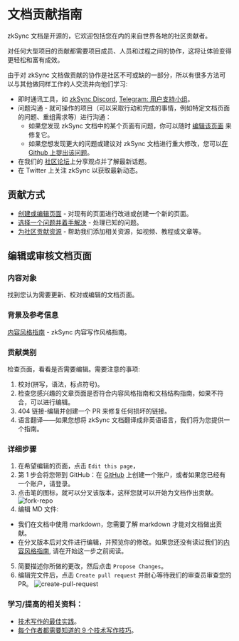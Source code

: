 # 文档贡献指南

zkSync 文档是开源的，它欢迎包括您在内的来自世界各地的社区贡献者。

对任何大型项目的贡献都需要项目成员、人员和过程之间的协作，这将让体验变得更轻松和富有成效。

由于对 zkSync 文档做贡献的协作是社区不可或缺的一部分，所以有很多方法可以与其他做同样工作的人交流并向他们学习:

- 即时通讯工具，如 [zkSync Discord](https://discord.gg/px2aR7w), [Telegram: 用户支持小组](https://t.me/zksync_support)。
- 问题沟通 - 就可操作的项目（可以采取行动和完成的事情，例如特定文档页面的问题、重组需求等）进行沟通：
    - 如果您发现 zkSync 文档中的某个页面有问题，你可以随时 [编辑该页面](./edit-doc.md) 来修复它。
    - 如果您想发现更大的问题或建议对 zkSync 文档进行重大修改，您可以[在 Github 上提出该问题](https://github.com/matter-labs/zksync-web-v2-docs/issues)。
- 在我们的 [社区论坛](https://community.zksync.io/)上分享观点并了解最新话题。
- 在 Twitter 上关注 zkSync 以获取最新动态。

## 贡献方式

- [创建或编辑页面](#edit-or-review-a-documentation-page) - 对现有的页面进行改进或创建一个新的页面。
- [选择一个问题并着手解决](https://github.com/matter-labs/zksync-web-v2-docs/issues) - 处理已知的问题。
- [为社区贡献资源](./community-resources.md) - 帮助我们添加相关资源，如视频、教程或文章等。

## 编辑或审核文档页面

### 内容对象
找到您认为需要更新、校对或编辑的文档页面。

### 背景及参考信息

[内容风格指南](https://www.notion.so/matterlabs/Communication-Strategy-a4836bd6d2254268b60a489d82992d71) - zkSync 内容写作风格指南。

### 贡献类别

检查页面，看看是否需要编辑。需要注意的事项:
1. 校对(拼写，语法，标点符号)。
2. 检查您感兴趣的文章页面是否符合内容风格指南和文档结构指南，如果不符合，可以进行编辑。
3. 404 链接-编辑并创建一个 PR 来修复任何损坏的链接。
4. 语言翻译——如果您想将 zkSync 文档翻译成非英语语言，我们将为您提供一个指南。

### 详细步骤

1. 在希望编辑的页面，点击 `Edit this page`，
2. 第 1 步会将您带到 GitHub：在 [GitHub](https://github.com/join) 上创建一个账户，或者如果您已经有一个账户，请登录。
3. 点击笔的图标，就可以分叉该版本，这样您就可以开始为文档作出贡献。
  ![fork-repo](https://user-images.githubusercontent.com/55744578/136702921-3105350a-a68a-4aa4-8c5d-fb24742652b2.jpg)
4. 编辑 MD 文件:
  - 我们在文档中使用 markdown，您需要了解 markdown 才能对文档做出贡献。
  - 在分叉版本后对文件进行编辑，并预览你的修改。如果您还没有读过我们的[内容风格指南](https://www.notion.so/matterlabs/Communication-Strategy-a4836bd6d2254268b60a489d82992d71), 请在开始这一步之前阅读。
5. 简要描述你所做的更改，然后点击 `Propose Changes`。
6. 编辑完文件后，点击 `Create pull request` 并耐心等待我们的审查员审查您的 PR。
  ![create-pull-request](https://user-images.githubusercontent.com/55744578/136703597-6644e43c-7c64-4cc0-bf8b-7fb8db9544cf.jpg)


### 学习/提高的相关资料：

- [技术写作的最佳实践](https://proedit.com/technical-writing-best-practices/)。
- [每个作者都需要知道的 9 个技术写作技巧](https://www.instructionalsolutions.com/blog/technical-writing-tips)。
